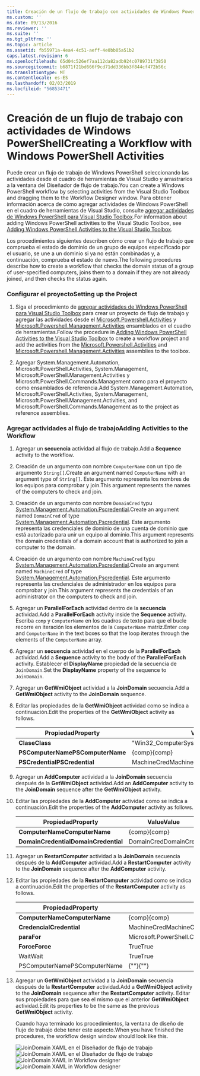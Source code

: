 ```yaml
---
title: Creación de un flujo de trabajo con actividades de Windows PowerShell | Microsoft Docs
ms.custom: ''
ms.date: 09/13/2016
ms.reviewer: ''
ms.suite: ''
ms.tgt_pltfrm: ''
ms.topic: article
ms.assetid: fb55971a-4ea4-4c51-aeff-4e0bb05a51b2
caps.latest.revision: 6
ms.openlocfilehash: 65d04c526ef7aa112da82adb924c0789731f3850
ms.sourcegitcommit: b6871f21bd666f9cd71dd336bb3f844cf472b56c
ms.translationtype: MT
ms.contentlocale: es-ES
ms.lasthandoff: 02/03/2019
ms.locfileid: "56853471"
---
```

# <a name="creating-a-workflow-with-windows-powershell-activities"></a><span data-ttu-id="7b6c6-102">Creación de un flujo de trabajo con actividades de Windows PowerShell</span><span class="sxs-lookup"><span data-stu-id="7b6c6-102">Creating a Workflow with Windows PowerShell Activities</span></span>

<span data-ttu-id="7b6c6-103">Puede crear un flujo de trabajo de Windows PowerShell seleccionando las actividades desde el cuadro de herramientas de Visual Studio y arrastrarlos a la ventana del Diseñador de flujo de trabajo.</span><span class="sxs-lookup"><span data-stu-id="7b6c6-103">You can create a Windows PowerShell workflow by selecting activities from the Visual Studio Toolbox and dragging them to the Workflow Designer window.</span></span> <span data-ttu-id="7b6c6-104">Para obtener información acerca de cómo agregar actividades de Windows PowerShell en el cuadro de herramientas de Visual Studio, consulte [agregar actividades de Windows PowerShell para Visual Studio Toolbox](./adding-windows-powershell-activities-to-the-visual-studio-toolbox.md).</span><span class="sxs-lookup"><span data-stu-id="7b6c6-104">For information about adding Windows PowerShell activities to the Visual Studio Toolbox, see [Adding Windows PowerShell Activities to the Visual Studio Toolbox](./adding-windows-powershell-activities-to-the-visual-studio-toolbox.md).</span></span>

<span data-ttu-id="7b6c6-105">Los procedimientos siguientes describen cómo crear un flujo de trabajo que comprueba el estado de dominio de un grupo de equipos especificado por el usuario, se une a un dominio si ya no están combinadas y, a continuación, comprueba el estado de nuevo.</span><span class="sxs-lookup"><span data-stu-id="7b6c6-105">The following procedures describe how to create a workflow that checks the domain status of a group of user-specified computers, joins them to a domain if they are not already joined, and then checks the status again.</span></span>

### <a name="setting-up-the-project"></a><span data-ttu-id="7b6c6-106">Configurar el proyecto</span><span class="sxs-lookup"><span data-stu-id="7b6c6-106">Setting up the Project</span></span>

1. <span data-ttu-id="7b6c6-107">Siga el procedimiento de [agregar actividades de Windows PowerShell para Visual Studio Toolbox](./adding-windows-powershell-activities-to-the-visual-studio-toolbox.md) para crear un proyecto de flujo de trabajo y agregar las actividades desde el [Microsoft.Powershell.Activities](/dotnet/api/Microsoft.PowerShell.Activities) y [ Microsoft.Powershell.Management.Activities](/dotnet/api/Microsoft.PowerShell.Management.Activities) ensamblados en el cuadro de herramientas.</span><span class="sxs-lookup"><span data-stu-id="7b6c6-107">Follow the procedure in [Adding Windows PowerShell Activities to the Visual Studio Toolbox](./adding-windows-powershell-activities-to-the-visual-studio-toolbox.md) to create a workflow project and add the activities from the [Microsoft.Powershell.Activities](/dotnet/api/Microsoft.PowerShell.Activities) and [Microsoft.Powershell.Management.Activities](/dotnet/api/Microsoft.PowerShell.Management.Activities) assemblies to the toolbox.</span></span>

2. <span data-ttu-id="7b6c6-108">Agregar System.Management.Automation, Microsoft.PowerShell.Activities, System.Management, Microsoft.PowerShell.Management.Activities y Microsoft.PowerShell.Commands.Management como para el proyecto como ensamblados de referencia.</span><span class="sxs-lookup"><span data-stu-id="7b6c6-108">Add System.Management.Automation, Microsoft.PowerShell.Activities, System.Management, Microsoft.PowerShell.Management.Activities, and Microsoft.PowerShell.Commands.Management as to the project as reference assemblies.</span></span>

### <a name="adding-activities-to-the-workflow"></a><span data-ttu-id="7b6c6-109">Agregar actividades al flujo de trabajo</span><span class="sxs-lookup"><span data-stu-id="7b6c6-109">Adding Activities to the Workflow</span></span>

1. <span data-ttu-id="7b6c6-110">Agregar un **secuencia** actividad al flujo de trabajo.</span><span class="sxs-lookup"><span data-stu-id="7b6c6-110">Add a **Sequence** activity to the workflow.</span></span>

2. <span data-ttu-id="7b6c6-111">Creación de un argumento con nombre `ComputerName` con un tipo de argumento `String[]`.</span><span class="sxs-lookup"><span data-stu-id="7b6c6-111">Create an argument named `ComputerName` with an argument type of `String[]`.</span></span> <span data-ttu-id="7b6c6-112">Este argumento representa los nombres de los equipos para comprobar y join.</span><span class="sxs-lookup"><span data-stu-id="7b6c6-112">This argument represents the names of the computers to check and join.</span></span>

3. <span data-ttu-id="7b6c6-113">Creación de un argumento con nombre `DomainCred` typu [System.Management.Automation.Pscredential](/dotnet/api/System.Management.Automation.PSCredential).</span><span class="sxs-lookup"><span data-stu-id="7b6c6-113">Create an argument named `DomainCred` of type [System.Management.Automation.Pscredential](/dotnet/api/System.Management.Automation.PSCredential).</span></span> <span data-ttu-id="7b6c6-114">Este argumento representa las credenciales de dominio de una cuenta de dominio que está autorizado para unir un equipo al dominio.</span><span class="sxs-lookup"><span data-stu-id="7b6c6-114">This argument represents the domain credentials of a domain account that is authorized to join a computer to the domain.</span></span>

4. <span data-ttu-id="7b6c6-115">Creación de un argumento con nombre `MachineCred` typu [System.Management.Automation.Pscredential](/dotnet/api/System.Management.Automation.PSCredential).</span><span class="sxs-lookup"><span data-stu-id="7b6c6-115">Create an argument named `MachineCred` of type [System.Management.Automation.Pscredential](/dotnet/api/System.Management.Automation.PSCredential).</span></span> <span data-ttu-id="7b6c6-116">Este argumento representa las credenciales de administrador en los equipos para comprobar y join.</span><span class="sxs-lookup"><span data-stu-id="7b6c6-116">This argument represents the credentials of an administrator on the computers to check and join.</span></span>

5. <span data-ttu-id="7b6c6-117">Agregar un **ParallelForEach** actividad dentro de la **secuencia** actividad.</span><span class="sxs-lookup"><span data-stu-id="7b6c6-117">Add a **ParallelForEach** activity inside the **Sequence** activity.</span></span> <span data-ttu-id="7b6c6-118">Escriba `comp` y `ComputerName` en los cuadros de texto para que el bucle recorre en iteración los elementos de la `ComputerName` matriz.</span><span class="sxs-lookup"><span data-stu-id="7b6c6-118">Enter `comp` and `ComputerName` in the text boxes so that the loop iterates through the elements of the `ComputerName` array.</span></span>

6. <span data-ttu-id="7b6c6-119">Agregar un **secuencia** actividad en el cuerpo de la **ParallelForEach** actividad.</span><span class="sxs-lookup"><span data-stu-id="7b6c6-119">Add a **Sequence** activity to the body of the **ParallelForEach** activity.</span></span> <span data-ttu-id="7b6c6-120">Establecer el **DisplayName** propiedad de la secuencia de `JoinDomain`.</span><span class="sxs-lookup"><span data-stu-id="7b6c6-120">Set the **DisplayName** property of the sequence to `JoinDomain`.</span></span>

7. <span data-ttu-id="7b6c6-121">Agregar un **GetWmiObject** actividad a la **JoinDomain** secuencia.</span><span class="sxs-lookup"><span data-stu-id="7b6c6-121">Add a **GetWmiObject** activity to the **JoinDomain** sequence.</span></span>

8. <span data-ttu-id="7b6c6-122">Editar las propiedades de la **GetWmiObject** actividad como se indica a continuación.</span><span class="sxs-lookup"><span data-stu-id="7b6c6-122">Edit the properties of the **GetWmiObject** activity as follows.</span></span>

   |<span data-ttu-id="7b6c6-123">Propiedad</span><span class="sxs-lookup"><span data-stu-id="7b6c6-123">Property</span></span>|<span data-ttu-id="7b6c6-124">Value</span><span class="sxs-lookup"><span data-stu-id="7b6c6-124">Value</span></span>|
   |--------------|-----------|
   |<span data-ttu-id="7b6c6-125">**Clase**</span><span class="sxs-lookup"><span data-stu-id="7b6c6-125">**Class**</span></span>|<span data-ttu-id="7b6c6-126">"Win32_ComputerSystem"</span><span class="sxs-lookup"><span data-stu-id="7b6c6-126">"Win32_ComputerSystem"</span></span>|
   |<span data-ttu-id="7b6c6-127">**PSComputerName**</span><span class="sxs-lookup"><span data-stu-id="7b6c6-127">**PSComputerName**</span></span>|<span data-ttu-id="7b6c6-128">{comp}</span><span class="sxs-lookup"><span data-stu-id="7b6c6-128">{comp}</span></span>|
   |<span data-ttu-id="7b6c6-129">**PSCredential**</span><span class="sxs-lookup"><span data-stu-id="7b6c6-129">**PSCredential**</span></span>|<span data-ttu-id="7b6c6-130">MachineCred</span><span class="sxs-lookup"><span data-stu-id="7b6c6-130">MachineCred</span></span>|

9. <span data-ttu-id="7b6c6-131">Agregar un **AddComputer** actividad a la **JoinDomain** secuencia después de la **GetWmiObject** actividad.</span><span class="sxs-lookup"><span data-stu-id="7b6c6-131">Add an **AddComputer** activity to the **JoinDomain** sequence after the **GetWmiObject** activity.</span></span>

10. <span data-ttu-id="7b6c6-132">Editar las propiedades de la **AddComputer** actividad como se indica a continuación.</span><span class="sxs-lookup"><span data-stu-id="7b6c6-132">Edit the properties of the **AddComputer** activity as follows.</span></span>

    |<span data-ttu-id="7b6c6-133">Propiedad</span><span class="sxs-lookup"><span data-stu-id="7b6c6-133">Property</span></span>|<span data-ttu-id="7b6c6-134">Value</span><span class="sxs-lookup"><span data-stu-id="7b6c6-134">Value</span></span>|
    |--------------|-----------|
    |<span data-ttu-id="7b6c6-135">**ComputerName**</span><span class="sxs-lookup"><span data-stu-id="7b6c6-135">**ComputerName**</span></span>|<span data-ttu-id="7b6c6-136">{comp}</span><span class="sxs-lookup"><span data-stu-id="7b6c6-136">{comp}</span></span>|
    |<span data-ttu-id="7b6c6-137">**DomainCredential**</span><span class="sxs-lookup"><span data-stu-id="7b6c6-137">**DomainCredential**</span></span>|<span data-ttu-id="7b6c6-138">DomainCred</span><span class="sxs-lookup"><span data-stu-id="7b6c6-138">DomainCred</span></span>|

11. <span data-ttu-id="7b6c6-139">Agregar un **RestartComputer** actividad a la **JoinDomain** secuencia después de la **AddComputer** actividad.</span><span class="sxs-lookup"><span data-stu-id="7b6c6-139">Add a **RestartComputer** activity to the **JoinDomain** sequence after the **AddComputer** activity.</span></span>

12. <span data-ttu-id="7b6c6-140">Editar las propiedades de la **RestartComputer** actividad como se indica a continuación.</span><span class="sxs-lookup"><span data-stu-id="7b6c6-140">Edit the properties of the **RestartComputer** activity as follows.</span></span>

    |<span data-ttu-id="7b6c6-141">Propiedad</span><span class="sxs-lookup"><span data-stu-id="7b6c6-141">Property</span></span>|<span data-ttu-id="7b6c6-142">Value</span><span class="sxs-lookup"><span data-stu-id="7b6c6-142">Value</span></span>|
    |--------------|-----------|
    |<span data-ttu-id="7b6c6-143">**ComputerName**</span><span class="sxs-lookup"><span data-stu-id="7b6c6-143">**ComputerName**</span></span>|<span data-ttu-id="7b6c6-144">{comp}</span><span class="sxs-lookup"><span data-stu-id="7b6c6-144">{comp}</span></span>|
    |<span data-ttu-id="7b6c6-145">**Credencial**</span><span class="sxs-lookup"><span data-stu-id="7b6c6-145">**Credential**</span></span>|<span data-ttu-id="7b6c6-146">MachineCred</span><span class="sxs-lookup"><span data-stu-id="7b6c6-146">MachineCred</span></span>|
    |<span data-ttu-id="7b6c6-147">**para**</span><span class="sxs-lookup"><span data-stu-id="7b6c6-147">**For**</span></span>|<span data-ttu-id="7b6c6-148">Microsoft.PowerShell.Commands.WaitForServiceTypes.PowerShell</span><span class="sxs-lookup"><span data-stu-id="7b6c6-148">Microsoft.PowerShell.Commands.WaitForServiceTypes.PowerShell</span></span>|
    |<span data-ttu-id="7b6c6-149">**Force**</span><span class="sxs-lookup"><span data-stu-id="7b6c6-149">**Force**</span></span>|<span data-ttu-id="7b6c6-150">True</span><span class="sxs-lookup"><span data-stu-id="7b6c6-150">True</span></span>|
    |<span data-ttu-id="7b6c6-151">Wait</span><span class="sxs-lookup"><span data-stu-id="7b6c6-151">Wait</span></span>|<span data-ttu-id="7b6c6-152">True</span><span class="sxs-lookup"><span data-stu-id="7b6c6-152">True</span></span>|
    |<span data-ttu-id="7b6c6-153">PSComputerName</span><span class="sxs-lookup"><span data-stu-id="7b6c6-153">PSComputerName</span></span>|<span data-ttu-id="7b6c6-154">{""}</span><span class="sxs-lookup"><span data-stu-id="7b6c6-154">{""}</span></span>|

13. <span data-ttu-id="7b6c6-155">Agregar un **GetWmiObject** actividad a la **JoinDomain** secuencia después de la **RestartComputer** actividad.</span><span class="sxs-lookup"><span data-stu-id="7b6c6-155">Add a **GetWmiObject** activity to the **JoinDomain** sequence after the **RestartComputer** activity.</span></span> <span data-ttu-id="7b6c6-156">Editar sus propiedades para que sea el mismo que el anterior **GetWmiObject** actividad.</span><span class="sxs-lookup"><span data-stu-id="7b6c6-156">Edit its properties to be the same as the previous **GetWmiObject** activity.</span></span>

    <span data-ttu-id="7b6c6-157">Cuando haya terminado los procedimientos, la ventana de diseño de flujo de trabajo debe tener este aspecto.</span><span class="sxs-lookup"><span data-stu-id="7b6c6-157">When you have finished the procedures, the workflow design window should look like this.</span></span>

    <span data-ttu-id="7b6c6-158">![JoinDomain XAML en el Diseñador de flujo de trabajo](../media/joindomainworkflow.png)
    ![JoinDomain XAML en el Diseñador de flujo de trabajo](../media/joindomainworkflow.png "JoinDomainWorkflow")</span><span class="sxs-lookup"><span data-stu-id="7b6c6-158">![JoinDomain XAML in Workflow designer](../media/joindomainworkflow.png)
![JoinDomain XAML in Workflow designer](../media/joindomainworkflow.png "JoinDomainWorkflow")</span></span>